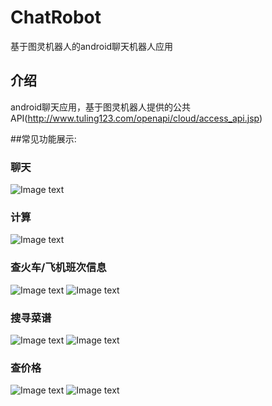 # ChatRobot
基于图灵机器人的android聊天机器人应用

## 介绍
android聊天应用，基于图灵机器人提供的公共API(http://www.tuling123.com/openapi/cloud/access_api.jsp)

##常见功能展示:

### 聊天
![Image text](https://github.com/wangyeming/ChatRobot/blob/master/show/demo01.png)
### 计算
![Image text](https://github.com/wangyeming/ChatRobot/blob/master/show/demo02.png)
### 查火车/飞机班次信息
![Image text](https://github.com/wangyeming/ChatRobot/blob/master/show/demo03.png)
![Image text](https://github.com/wangyeming/ChatRobot/blob/master/show/demo04.png)
### 搜寻菜谱
![Image text](https://github.com/wangyeming/ChatRobot/blob/master/show/demo05.png)
![Image text](https://github.com/wangyeming/ChatRobot/blob/master/show/demo06.png)
### 查价格
![Image text](https://github.com/wangyeming/ChatRobot/blob/master/show/demo07.png)
![Image text](https://github.com/wangyeming/ChatRobot/blob/master/show/demo08.png)
